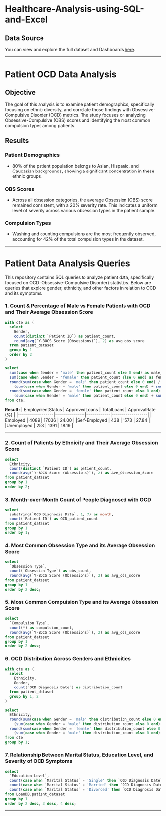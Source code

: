 # Healthcare-Analysis-using-SQL-and-Excel
## Data Source

You can view and explore the full dataset and Dashboards [here](https://docs.google.com/spreadsheets/d/15EbzjIWRCdHhHCy8iXfvdUHO7ONW65PiNuOQ1Gmy6Es/edit?gid=327695820#gid=327695820).

---

# Patient OCD Data Analysis

## Objective

The goal of this analysis is to examine patient demographics, specifically focusing on ethnic diversity, and correlate those findings with Obsessive-Compulsive Disorder (OCD) metrics. The study focuses on analyzing Obsessive-Compulsive (OBS) scores and identifying the most common compulsion types among patients.

## Results

### Patient Demographics
- 80% of the patient population belongs to Asian, Hispanic, and Caucasian backgrounds, showing a significant concentration in these ethnic groups.

### OBS Scores
- Across all obsession categories, the average Obsession (OBS) score remained consistent, with a 20% severity rate. This indicates a uniform level of severity across various obsession types in the patient sample.

### Compulsion Types
- Washing and counting compulsions are the most frequently observed, accounting for 42% of the total compulsion types in the dataset.

---

# Patient Data Analysis Queries

This repository contains SQL queries to analyze patient data, specifically focused on OCD (Obsessive-Compulsive Disorder) statistics. Below are queries that explore gender, ethnicity, and other factors in relation to OCD and its symptoms.

### 1. Count & Percentage of Male vs Female Patients with OCD and Their Average Obsession Score
```sql
with cte as (
  select
    Gender,
    count(distinct `Patient ID`) as patient_count,
    round(avg(`Y-BOCS Score (Obsessions)`), 2) as avg_obs_score
  from patient_dataset
  group by 1
  order by 2
)

select
  sum(case when Gender = 'male' then patient_count else 0 end) as male_count,
  sum(case when Gender = 'female' then patient_count else 0 end) as female_count,
  round(sum(case when Gender = 'male' then patient_count else 0 end) /
    (sum(case when Gender = 'male' then patient_count else 0 end) + sum(case when Gender = 'female' then patient_count else 0 end)) * 100, 2) as male_percentage,
  round(sum(case when Gender = 'female' then patient_count else 0 end) /
    (sum(case when Gender = 'male' then patient_count else 0 end) + sum(case when Gender = 'female' then patient_count else 0 end)) * 100, 2) as female_percentage
from cte;
```


  **Result:**
  | EmploymentStatus | ApprovedLoans | TotalLoans | ApprovalRate (%) |
  |------------------|---------------|------------|------------------|
  | Employed         | 4089          | 17036      | 24.00            |
  |Self-Employed     | 438           | 1573       | 27.84            |
  |Unemployed        | 253           | 1391       | 18.19            |

---
### 2. Count of Patients by Ethnicity and Their Average Obsession Score
```sql
select
  Ethnicity,
  count(distinct `Patient ID`) as patient_count,
  round(avg(`Y-BOCS Score (Obsessions)`), 2) as Ave_Obsession_Score
from patient_dataset
group by 1
order by 2;
```

### 3. Month-over-Month Count of People Diagnosed with OCD
```sql
select
  substring(`OCD Diagnosis Date`, 1, 7) as month,
  count(`Patient ID`) as OCD_patient_count
from patient_dataset
group by 1
order by 1;
```

### 4. Most Common Obsession Type and its Average Obsession Score
```sql
select
  `Obsession Type`,
  count(`Obsession Type`) as obs_count,
  round(avg(`Y-BOCS Score (Obsessions)`), 2) as avg_obs_score
from patient_dataset
group by 1
order by 2 desc;
```

### 5. Most Common Compulsion Type and its Average Obsession Score
```sql
select
  `Compulsion Type`,
  count(*) as compulsion_count,
  round(avg(`Y-BOCS Score (Obsessions)`), 2) as avg_obs_score
from patient_dataset
group by 1
order by 2 desc;
```

### 6. OCD Distribution Across Genders and Ethnicities
```sql
with cte as (
  select
    Ethnicity,
    Gender,
    count(`OCD Diagnosis Date`) as distribution_count
  from patient_dataset
  group by 1, 2
)

select
  Ethnicity,
  round(sum(case when Gender = 'male' then distribution_count else 0 end) /
    (sum(case when Gender = 'male' then distribution_count else 0 end) + sum(case when Gender = 'female' then distribution_count else 0 end)) * 100, 2) as male_percentage,
  round(sum(case when Gender = 'female' then distribution_count else 0 end) /
    (sum(case when Gender = 'male' then distribution_count else 0 end) + sum(case when Gender = 'female' then distribution_count else 0 end)) * 100, 2) as female_percentage
from cte
group by 1;
```

### 7. Relationship Between Marital Status, Education Level, and Severity of OCD Symptoms
```sql
select
  `Education Level`,
  count(case when `Marital Status` = 'Single' then `OCD Diagnosis Date` else null end) as Single,
  count(case when `Marital Status` = 'Married' then `OCD Diagnosis Date` else null end) as Married,
  count(case when `Marital Status` = 'Divorced' then `OCD Diagnosis Date` else null end) as Divorced
from LoanDB.patient_dataset
group by 1
order by 2 desc, 3 desc, 4 desc;
```

---
